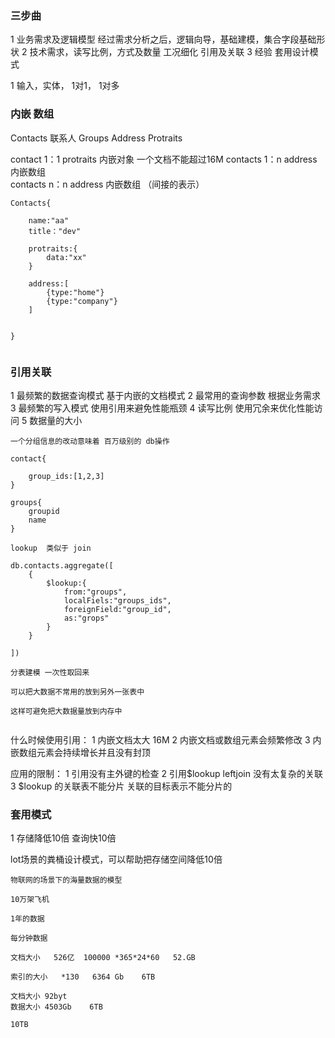 ### 三步曲

1 业务需求及逻辑模型 
    经过需求分析之后，逻辑向导，基础建模，集合字段基础形状
2 技术需求，读写比例，方式及数量
    工况细化  引用及关联
3 经验
    套用设计模式

1 输入，实体， 1对1， 1对多
  
### 内嵌 数组
Contacts    联系人
Groups
Address
Protraits  

contact  1：1 protraits  内嵌对象  一个文档不能超过16M
contacts 1：n address    内嵌数组  
contacts n：n address    内嵌数组 （间接的表示） 


```
Contacts{

    name:"aa"
    title："dev"

    protraits:{
        data:"xx"
    }

    address:[
        {type:"home"}
        {type:"company"}
    ]


}


```


###  引用关联

1 最频繁的数据查询模式   基于内嵌的文档模式
2 最常用的查询参数       根据业务需求
3 最频繁的写入模式             使用引用来避免性能瓶颈
4 读写比例                    使用冗余来优化性能访问
5 数据量的大小


```
一个分组信息的改动意味着 百万级别的 db操作

contact{

    group_ids:[1,2,3]
}

groups{
    groupid
    name
}

lookup  类似于 join

db.contacts.aggregate([
    { 
        $lookup:{
            from:"groups",
            localFiels:"groups_ids",
            foreignField:"group_id",
            as:"grops"
        }
    }

])

分表建模 一次性取回来

可以把大数据不常用的放到另外一张表中

这样可避免把大数据量放到内存中


```

什么时候使用引用：
1 内嵌文档太大  16M
2 内嵌文档或数组元素会频繁修改
3 内嵌数组元素会持续增长并且没有封顶

应用的限制：
1 引用没有主外键的检查
2 引用$lookup leftjoin 没有太复杂的关联
3 $lookup 的关联表不能分片 关联的目标表示不能分片的


### 套用模式
1 存储降低10倍 查询快10倍

lot场景的粪桶设计模式，可以帮助把存储空间降低10倍

```
物联网的场景下的海量数据的模型

10万架飞机

1年的数据

每分钟数据

文档大小   526亿  100000 *365*24*60   52.GB

索引的大小   *130   6364 Gb    6TB

文档大小 92byt
数据大小 4503Gb    6TB

10TB



```